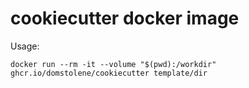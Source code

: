 # cookiecutter docker image
Usage:

```
docker run --rm -it --volume "$(pwd):/workdir" ghcr.io/domstolene/cookiecutter template/dir
```
